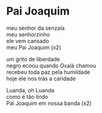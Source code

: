 # Pai Joaquim  

meu senhor da senzala  
meu senhorzinho  
ele vem cansado  
meu Pai Joaquim (x2)  

um grito de liberdade  
negro ecoou quando Oxalá chamou  
recebeu toda paz pela humildade  
hoje ele nos trás a caridade  

Luanda, oh Luanda  
como é tão lindo  
Pai Joaquim em nossa banda (x2)  
